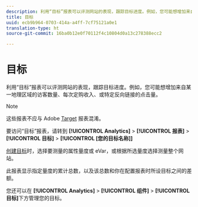 ```yaml
---
description: 利用“目标”报表可以评测网站的表现，跟踪目标进度。例如，您可能想增加来自某一地理区域的访客数量、每次定购收入、或特定反向链接的点击量。
title: 目标
uuid: ecb9b964-0703-414a-a4ff-7cf75121a0e1
translation-type: ht
source-git-commit: 16ba0b12e0f70112f4c10804d0a13c278388ecc2

---
```



# 目标

利用“目标”报表可以评测网站的表现，跟踪目标进度。例如，您可能想增加来自某一地理区域的访客数量、每次定购收入、或特定反向链接的点击量。

>[!NOTE]
>
>这些报表不应与 Adobe [Target](/help/components/c-variables/dimensionslist/reports-tnt.md#topic_EBC899DB84A84780A1B8EE95C6C4CF18) 报表混淆。

要访问“目标”报表，请转到 **[!UICONTROL Analytics]** &gt; **[!UICONTROL 报表]** &gt; **[!UICONTROL 目标]** &gt; **[!UICONTROL [您的目标名称]]**

[创建目标](https://marketing.adobe.com/resources/help/zh_CN/sc/user/targets.html)时，选择要测量的属性量度或 eVar，或根据所选量度选择测量整个网站。

此报表显示指定量度的累计总数，以及该总数和你在配置报表时所设目标之间的差额。

您还可以在 **[!UICONTROL Analytics]** &gt; **[!UICONTROL 组件]** &gt; **[!UICONTROL 目标]**&#x200B;下方管理您的目标。
